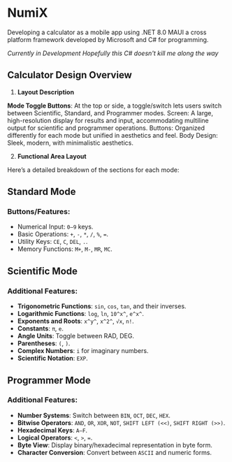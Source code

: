 ﻿# NumiX
Developing a calculator as a mobile app using .NET 8.0 MAUI a cross platform framework developed by Microsoft and C# for programming.



*Currently in Development
Hopefully this C# doesn't kill me along the way*


## Calculator Design Overview
1. **Layout Description**

**Mode Toggle Buttons**: At the top or side, a toggle/switch lets users switch between Scientific, Standard, and Programmer modes.
Screen: A large, high-resolution display for results and input, accommodating multiline output for scientific and programmer operations.
Buttons: Organized differently for each mode but unified in aesthetics and feel.
Body Design: Sleek, modern, with minimalistic aesthetics.

2. **Functional Area Layout**

Here’s a detailed breakdown of the sections for each mode:

## Standard Mode
### Buttons/Features:

- Numerical Input: `0–9` keys.
- Basic Operations: `+`, `-`, `*`, `/`, `%`, `=`.
- Utility Keys: `CE`, `C`, `DEL`, `.`.
- Memory Functions: `M+`, `M-`, `MR`, `MC`.

## Scientific Mode

### Additional Features:

- **Trigonometric Functions**: `sin`, `cos`, `tan`, and their inverses.
- **Logarithmic Functions**: `log`, `ln`, `10^x^`, `e^x^`.
- **Exponents and Roots**: `x^y^`, `x^2^`, `√x`, `n!`.
- **Constants**: `π`, `e`.
- **Angle Units**: Toggle between RAD, DEG.
- **Parentheses**: `(`, `)`.
- **Complex Numbers**: `i` for imaginary numbers.
- **Scientific Notation**: `EXP`.

## Programmer Mode
### Additional Features:

- **Number Systems**: Switch between `BIN`, `OCT`, `DEC`, `HEX`.
- **Bitwise Operators**: `AND`, `OR`, `XOR`, `NOT`, `SHIFT LEFT (<<)`, `SHIFT RIGHT (>>)`.
- **Hexadecimal Keys**: `A–F`.
- **Logical Operators**: `<`, `>`, `=`.
- **Byte View**: Display binary/hexadecimal representation in byte form.
- **Character Conversion**: Convert between `ASCII` and numeric forms.